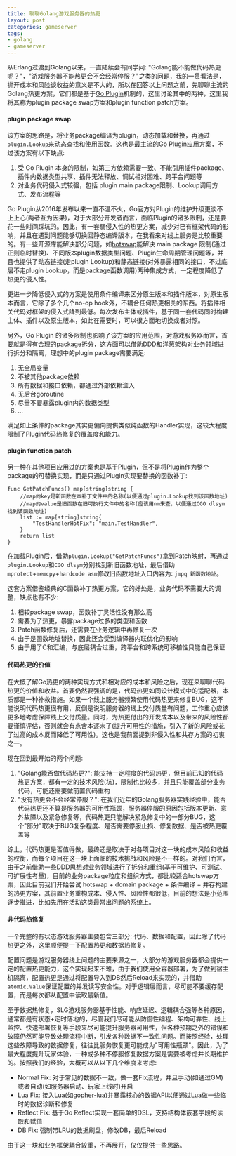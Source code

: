 ```yaml
---
title: 聊聊Golang游戏服务器的热更
layout: post
categories: gameserver
tags:
- golang
- gameserver
---
```


从Erlang过渡到Golang以来，一直陆续会有同学问: "Golang能不能做代码热更呢？"，"游戏服务器不能热更会不会经常停服？"之类的问题，我的一贯看法是，抛开成本和风险谈收益的意义是不大的，所以在回答以上问题之前，先聊聊主流的Golang热更方案，它们都是基于[Go Plugin](https://pkg.go.dev/plugin)机制的，这里讨论其中的两种，这里我将其称为plugin package swap方案和plugin function patch方案。

#### plugin package swap

该方案的思路是，将业务package编译为plugin，动态加载和替换，再通过`plugin.Lookup`来动态查找和使用函数。这也是最主流的Go Plugin应用方案，不过该方案有以下缺点:

1. 受 Go Plugin 本身的限制，如第三方依赖需要一致、不能引用插件package、插件内数据类型共享、插件无法释放、调试相对困难、跨平台问题等
2. 对业务代码侵入式较强，包括 plugin main package限制、Lookup调用方式、发布流程等

Go Plugin从2016年发布以来一直不温不火，Go官方对Plugin的维护升级更谈不上上心(两者互为因果)，对于大部分开发者而言，面临Plugin的诸多限制，还是要花一些时间踩坑的。因此，有一套弱侵入性的热更方案，减少对已有框架代码的影响，并且在遇到问题能够切换回静态编译版本，在我看来对线上服务是比较重要的。有一些开源库能解决部分问题，如[hotswap](https://github.com/edwingeng/hotswap)能解决 main package 限制(通过正则临时替换)、不同版本plugin数据类型问题、Plugin生命周期管理问题等，并且也提供了动态链接(走plugin Lookup)和静态链接(对外暴露相同的接口，不过底层不走plugin Lookup，而是package函数调用)两种集成方式，一定程度降低了热更的侵入性。

更进一步降低侵入式的方案是使用条件编译来区分原生版本和插件版本，对原生版本而言，它除了多个几个no-op hook外，不耦合任何热更相关的东西。将插件相关代码对框架的侵入式降到最低。每次发布主体或插件，基于同一套代码同时构建主体、插件以及原生版本，如此在需要时，可以很方面地切换或者对照。

另外，Go Plugin 的诸多限制也影响了该方案的应用范围，对游戏服务器而言，首要就是得有合理的package拆分，这方面可以借助DDD和洋葱架构对业务领域进行拆分和隔离，理想中的plugin package需要满足:

1. 无全局变量
2. 不被其他package依赖
3. 所有数据和接口依赖，都通过外部依赖注入
4. 无后台goroutine
5. 尽量不要暴露plugin内的数据类型
6. ...

满足如上条件的package其实更偏向提供类似纯函数的Handler实现，这较大程度限制了Plugin代码热修复的覆盖度和能力。

#### plugin function patch

另一种在其他项目应用过的方案也是基于Plugin，但不是将Plugin作为整个package的可替换实现，而是只通过Plugin实现要替换的函数补丁:

```
func GetPatchFuncs() map[string]string {
	//map的key是新函数在本补丁文件中的名称(以便通过plugin.Lookup找到该函数地址)
	//map的value是旧函数在旧可执行文件中的名称(应该用nm来查，以便通过CGO dlsym找到该函数地址) 
	list := map[string]string{
		"TestHandlerHotFix": "main.TestHandler",
	}
	return list
}
```

在加载Plugin后，借助`plugin.Lookup("GetPatchFuncs")`拿到Patch映射，再通过`plugin.Lookup`和`CGO dlsym`分别找到新旧函数地址，最后借助`mprotect`+`memcpy`+`hardcode asm`修改旧函数地址入口内容为: `jmpq 新函数地址`。

这套方案借鉴经典的C函数补丁热更方案，它的好处是，业务代码不需要大的调整，缺点也有不少:

1. 相较package swap，函数补丁灵活性没有那么高
2. 需要为了热更，暴露package过多的类型和函数
3. Patch函数修复后，还需要在业务逻辑中再修复一次
4. 由于是函数地址替换，因此还会受到编译器内联优化的影响
5. 由于用了C和汇编，与底层耦合过重，跨平台和跨系统可移植性只能自己保证

#### 代码热更的价值

在大概了解Go热更的两种实现方式和相对应的成本和风险之后，现在来聊聊代码热更的价值和收益。首要仍然要强调的是，代码热更如同设计模式中的适配器，本质都是一种补救措施。如果一个线上服务器频繁使用代码热更来修复BUG，这不能说明代码热更很有用，反倒是说明服务器的线上交付质量有问题，工作重心应该更多地考虑保障线上交付质量。同时，为热更付出的开发成本以及带来的风险性都要谨慎评估，否则就会有点舍本逐末了(提升可用性的措施，引入了新的风险或花了过高的成本反而降低了可用性)。这也是我前面提到非侵入性和共存方案的初衷之一。

现在回到最开始的两个问题:

1. "Golang能否做代码热更?": 能支持一定程度的代码热更，但目前已知的代码热更方案，都有一定的技术风险(坑)，限制也比较多，并且只能覆盖部分业务代码，可能还需要做前置代码重构
2. "没有热更会不会经常停服？": 在我们近年的Golang服务器实践经验中，能否代码热更还不算是服务器的可用性瓶颈，服务器停服的原因包括版本更新、意外故障以及紧急修复等，代码热更只能解决紧急修复中的一部分BUG，这个"部分"取决于BUG复杂程度、是否需要停服止损、修复数据、是否被热更覆盖等

综上，代码热更是否值得做，最终还是取决于对各项目对这一块的成本风险和收益的权衡，而每个项目在这一块上面临的技术挑战和风险是不一样的。对我们而言，由于之前借助一些DDD思想对业务领域进行了拆分和重组(基于可维护、可测试、可扩展性考量)，目前的业务package粒度和组织方式，都比较适合hotswap方案，因此目前我们开始尝试 hotswap + domain package + 条件编译 + 并存构建的热更方案，其前置业务重构成本、侵入性、风险性都很低，目前的想法是小范围逐步推进，比如先用在活动这类最常出问题的系统上。

#### 非代码热修复

一个完整的有状态游戏服务器主要包含三部分: 代码、数据和配置，因此除了代码热更之外，这里顺便提一下配置热更和数据热修复。

配置问题是游戏服务器线上问题的主要来源之一，大部分的游戏服务器都会提供一定的配置热更能力，这个实现起来不难，由于我们使用全容器部署，为了做到宿主机隔离，配置热更是通过将配置导入到DB然后Reload来实现的，并借助`atomic.Value`保证配置的并发读写安全性。对于逻辑层而言，尽可能不要缓存配置，而是每次都从配置中读取最新值。

至于数据热修复，SLG游戏服务器基于性能、响应延迟、逻辑耦合强等各种原因，通常都是有状态+定时落地的，尽管我们尽可能从防御性编程、架构可靠性、线上监控、快速部署恢复等手段来尽可能提升服务器可用性，但各种预期之外的错误和故障仍然可能导致处理流程中断，引发各种数据不一致性问题。而按照经验，处理这些故障导致的数据修复，往往比服务恢复更可能成为"可用性瓶颈"。因此，为了最大程度提升玩家体验，一种或多种不停服修复数据方案是需要被考虑并长期维护的。按照我们的经验，大概可以从以下几个维度来考虑:

- Normal Fix: 对于常见的数据不一致，做一套Fix流程，并且手动(如通过GM)或者自动(如服务器启动、玩家上线时)开启
- Lua Fix: 接入Lua(如[gopher-lua](https://github.com/yuin/gopher-lua))并暴露核心的数据API以便通过Lua做一些临时的数据诊断和修复
- Reflect Fix: 基于Go Reflect实现一套简单的DSL，支持结构体嵌套字段的读取和赋值
- DB Fix: 强制带LRU的数据刷盘，修改DB，最后Reload

由于这一块和业务框架耦合较重，不再展开，仅仅提供一些思路。


